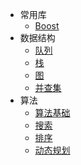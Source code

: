 <!-- 导航定义 -->
* 常用库
	* [Boost](libs/boost/介绍.md)
* 数据结构
	* [队列](data-structure/queue.md)
	* [栈](data-structure/stack.md)
	* [图](data-structure/graph.md)
	* [并查集](data-structure/union-find.md)
* 算法
	* [算法基础](algorithm/basic/basic.md)
	* [搜索](algorithm/search/search.md)
	* [排序](algorithm/sort/sort.md)
	* [动态规划](algorithm/dp/dynamic-plan.md)